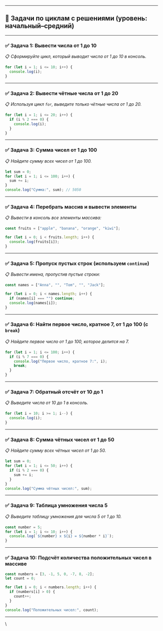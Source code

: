 
---

## 🧩 Задачи по циклам с решениями (уровень: начальный–средний)

---

### ✅ **Задача 1: Вывести числа от 1 до 10**

📋 _Сформируйте цикл, который выводит числа от 1 до 10 в консоль._

```js
for (let i = 1; i <= 10; i++) {
  console.log(i);
}
```

---

### ✅ **Задача 2: Вывести чётные числа от 1 до 20**

📋 _Используя цикл `for`, выведите только чётные числа от 1 до 20._

```js
for (let i = 1; i <= 20; i++) {
  if (i % 2 === 0) {
    console.log(i);
  }
}
```

---

### ✅ **Задача 3: Сумма чисел от 1 до 100**

📋 _Найдите сумму всех чисел от 1 до 100._

```js
let sum = 0;
for (let i = 1; i <= 100; i++) {
  sum += i;
}
console.log("Сумма:", sum); // 5050
```

---

### ✅ **Задача 4: Перебрать массив и вывести элементы**

📋 _Вывести в консоль все элементы массива:_

```js
const fruits = ["apple", "banana", "orange", "kiwi"];

for (let i = 0; i < fruits.length; i++) {
  console.log(fruits[i]);
}
```

---

### ✅ **Задача 5: Пропуск пустых строк (используем `continue`)**

📋 _Вывести имена, пропустив пустые строки:_

```js
const names = ["Anna", "", "Tom", "", "Jack"];

for (let i = 0; i < names.length; i++) {
  if (names[i] === "") continue;
  console.log(names[i]);
}
```

---

### ✅ **Задача 6: Найти первое число, кратное 7, от 1 до 100 (с `break`)**

📋 _Найдите первое число от 1 до 100, которое делится на 7._

```js
for (let i = 1; i <= 100; i++) {
  if (i % 7 === 0) {
    console.log("Первое число, кратное 7:", i);
    break;
  }
}
```

---

### ✅ **Задача 7: Обратный отсчёт от 10 до 1**

📋 _Выведите числа от 10 до 1 в консоль._

```js
for (let i = 10; i >= 1; i--) {
  console.log(i);
}
```

---

### ✅ **Задача 8: Сумма чётных чисел от 1 до 50**

📋 _Найдите сумму всех чётных чисел от 1 до 50._

```js
let sum = 0;
for (let i = 1; i <= 50; i++) {
  if (i % 2 === 0) {
    sum += i;
  }
}
console.log("Сумма чётных чисел:", sum);
```

---

### ✅ **Задача 9: Таблица умножения числа 5**

📋 _Выведите таблицу умножения для числа 5 от 1 до 10._

```js
const number = 5;
for (let i = 1; i <= 10; i++) {
  console.log(`${number} x ${i} = ${number * i}`);
}
```

---

### ✅ **Задача 10: Подсчёт количества положительных чисел в массиве**

```js
const numbers = [3, -1, 5, 0, -7, 8, -2];
let count = 0;

for (let i = 0; i < numbers.length; i++) {
  if (numbers[i] > 0) {
    count++;
  }
}
console.log("Положительных чисел:", count);
```

---

\